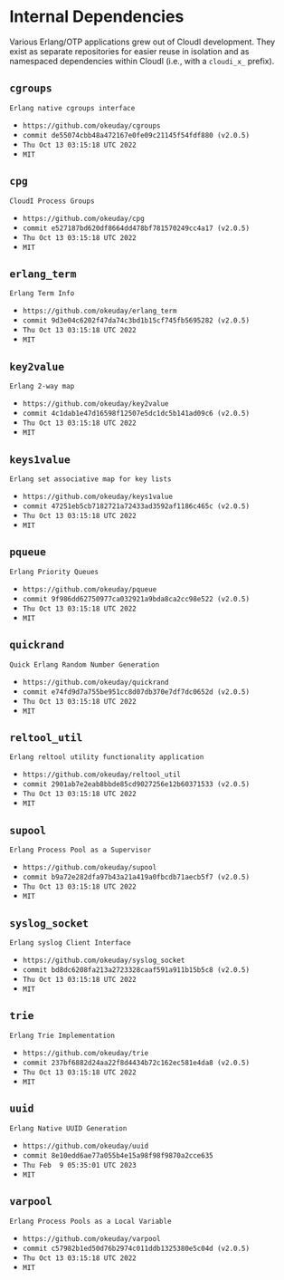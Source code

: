Internal Dependencies
=====================

Various Erlang/OTP applications grew out of CloudI development.
They exist as separate repositories for easier reuse in isolation and
as namespaced dependencies within CloudI (i.e., with a `cloudi_x_` prefix).

`cgroups`
---------
`Erlang native cgroups interface`

- `https://github.com/okeuday/cgroups`
- `commit de55074cbb48a472167e0fe09c21145f54fdf880 (v2.0.5)`
- `Thu Oct 13 03:15:18 UTC 2022`
- `MIT`

`cpg`
-----
`CloudI Process Groups`

- `https://github.com/okeuday/cpg`
- `commit e527187bd620df8664dd478bf781570249cc4a17 (v2.0.5)`
- `Thu Oct 13 03:15:18 UTC 2022`
- `MIT`

`erlang_term`
-------------
`Erlang Term Info`

- `https://github.com/okeuday/erlang_term`
- `commit 9d3e04c6202f47da74c3bd1b15cf745fb5695282 (v2.0.5)`
- `Thu Oct 13 03:15:18 UTC 2022`
- `MIT`

`key2value`
-----------
`Erlang 2-way map`

- `https://github.com/okeuday/key2value`
- `commit 4c1dab1e47d16598f12507e5dc1dc5b141ad09c6 (v2.0.5)`
- `Thu Oct 13 03:15:18 UTC 2022`
- `MIT`

`keys1value`
------------
`Erlang set associative map for key lists`

- `https://github.com/okeuday/keys1value`
- `commit 47251eb5cb7182721a72433ad3592af1186c465c (v2.0.5)`
- `Thu Oct 13 03:15:18 UTC 2022`
- `MIT`

`pqueue`
--------
`Erlang Priority Queues`

- `https://github.com/okeuday/pqueue`
- `commit 9f986dd62750977ca032921a9bda8ca2cc98e522 (v2.0.5)`
- `Thu Oct 13 03:15:18 UTC 2022`
- `MIT`

`quickrand`
-----------
`Quick Erlang Random Number Generation`

- `https://github.com/okeuday/quickrand`
- `commit e74fd9d7a755be951cc8d07db370e7df7dc0652d (v2.0.5)`
- `Thu Oct 13 03:15:18 UTC 2022`
- `MIT`

`reltool_util`
--------------
`Erlang reltool utility functionality application`

- `https://github.com/okeuday/reltool_util`
- `commit 2901ab7e2eab8bbde85cd9027256e12b60371533 (v2.0.5)`
- `Thu Oct 13 03:15:18 UTC 2022`
- `MIT`

`supool`
--------
`Erlang Process Pool as a Supervisor`

- `https://github.com/okeuday/supool`
- `commit b9a72e282dfa97b43a21a419a0fbcdb71aecb5f7 (v2.0.5)`
- `Thu Oct 13 03:15:18 UTC 2022`
- `MIT`

`syslog_socket`
---------------
`Erlang syslog Client Interface`

- `https://github.com/okeuday/syslog_socket`
- `commit bd8dc6208fa213a2723328caaf591a911b15b5c8 (v2.0.5)`
- `Thu Oct 13 03:15:18 UTC 2022`
- `MIT`

`trie`
------
`Erlang Trie Implementation`

- `https://github.com/okeuday/trie`
- `commit 237bf6882d24aa22f8d4434b72c162ec581e4da8 (v2.0.5)`
- `Thu Oct 13 03:15:18 UTC 2022`
- `MIT`

`uuid`
------
`Erlang Native UUID Generation`

- `https://github.com/okeuday/uuid`
- `commit 8e10edd6ae77a055b4e15a98f98f9870a2cce635`
- `Thu Feb  9 05:35:01 UTC 2023`
- `MIT`

`varpool`
---------
`Erlang Process Pools as a Local Variable`

- `https://github.com/okeuday/varpool`
- `commit c57982b1ed50d76b2974c011ddb1325380e5c04d (v2.0.5)`
- `Thu Oct 13 03:15:18 UTC 2022`
- `MIT`

